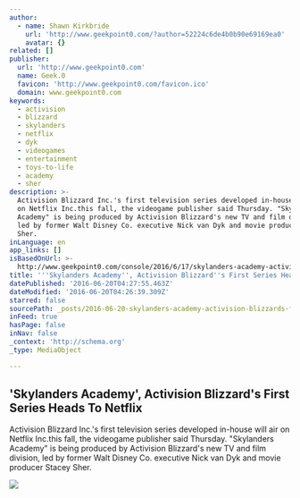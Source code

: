 ```yaml
---
author:
  - name: Shawn Kirkbride
    url: 'http://www.geekpoint0.com/?author=52224c6de4b0b90e69169ea0'
    avatar: {}
related: []
publisher:
  url: 'http://www.geekpoint0.com'
  name: Geek.0
  favicon: 'http://www.geekpoint0.com/favicon.ico'
  domain: www.geekpoint0.com
keywords:
  - activision
  - blizzard
  - skylanders
  - netflix
  - dyk
  - videogames
  - entertainment
  - toys-to-life
  - academy
  - sher
description: >-
  Activision Blizzard Inc.'s first television series developed in-house will air
  on Netflix Inc.this fall, the videogame publisher said Thursday. "Skylanders
  Academy" is being produced by Activision Blizzard's new TV and film division,
  led by former Walt Disney Co. executive Nick van Dyk and movie producer Stacey
  Sher.
inLanguage: en
app_links: []
isBasedOnUrl: >-
  http://www.geekpoint0.com/console/2016/6/17/skylanders-academy-activision-blizzards-first-series-heads-to-netflix
title: '''Skylanders Academy'', Activision Blizzard''s First Series Heads To Netflix'
datePublished: '2016-06-20T04:27:55.463Z'
dateModified: '2016-06-20T04:26:39.309Z'
starred: false
sourcePath: _posts/2016-06-20-skylanders-academy-activision-blizzards-first-series-hea.md
inFeed: true
hasPage: false
inNav: false
_context: 'http://schema.org'
_type: MediaObject

---
```

<article style=""><h1>'Skylanders Academy', Activision Blizzard's First Series Heads To Netflix</h1><p>Activision Blizzard Inc.'s first television series developed in-house will air on Netflix Inc.this fall, the videogame publisher said Thursday. "Skylanders Academy" is being produced by Activision Blizzard's new TV and film division, led by former Walt Disney Co. executive Nick van Dyk and movie producer Stacey Sher.</p><img src="http://static1.squarespace.com/static/54ee77a9e4b05efebc2c5984/54eeb422e4b021bc7efd0b5f/576488295016e10f95074341/1466207740312/BN-ON072_2CjcU_M_20160616114956.jpg?format=1000w" /></article>